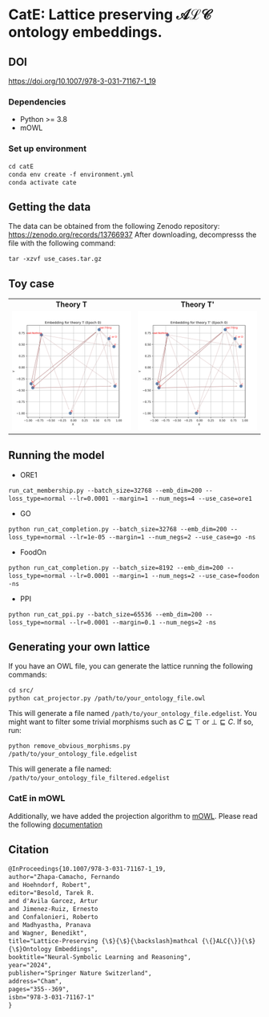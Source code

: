 # CatE: Lattice preserving $\mathcal{ALC}$ ontology embeddings.

## DOI

https://doi.org/10.1007/978-3-031-71167-1_19

### Dependencies

* Python >= 3.8
* mOWL

### Set up environment

```
cd catE
conda env create -f environment.yml
conda activate cate
```

## Getting the data

The data can be obtained from the following Zenodo repository: https://zenodo.org/records/13766937
After downloading, decompresss the file with the following command:

```
tar -xzvf use_cases.tar.gz
```

## Toy case

<table>
  <tr>
    <!-- Titles -->
    <td align="center"><strong>Theory T</strong></td>
    <td align="center"><strong>Theory T'</strong></td>
  </tr>
  <tr>
    <!-- GIFs -->
    <td align="center"><img src="figs/theory_t.gif" alt="Theory T" width="400"/></td>
    <td align="center"><img src="figs/theory_tt.gif" alt="Theory T'" width="400"/></td>
  </tr>
</table>


## Running the model
 
* ORE1

```
run_cat_membership.py --batch_size=32768 --emb_dim=200 --loss_type=normal --lr=0.0001 --margin=1 --num_negs=4 --use_case=ore1

```
 
* GO

```
python run_cat_completion.py --batch_size=32768 --emb_dim=200 --loss_type=normal --lr=1e-05 --margin=1 --num_negs=2 --use_case=go -ns
```
 
* FoodOn

```
python run_cat_completion.py --batch_size=8192 --emb_dim=200 --loss_type=normal --lr=0.0001 --margin=1 --num_negs=2 --use_case=foodon -ns
```

* PPI

```
python run_cat_ppi.py --batch_size=65536 --emb_dim=200 --loss_type=normal --lr=0.0001 --margin=0.1 --num_negs=2 -ns
```

## Generating your own lattice

If you have an OWL file, you can generate the lattice running the following commands:
```
cd src/
python cat_projector.py /path/to/your_ontology_file.owl
```
This will generate a file named `/path/to/your_ontology_file.edgelist`. 
You might want to filter some trivial morphisms such as $C \sqsubseteq \top$ or $\bot \sqsubseteq C$. If so, run:
```
python remove_obvious_morphisms.py /path/to/your_ontology_file.edgelist
```
This will generate a file named: `/path/to/your_ontology_file_filtered.edgelist`

### CatE in mOWL
Additionally, we have added the projection algorithm to [mOWL](https://github.com/bio-ontology-research-group/mowl). Please read the following [documentation](https://mowl.readthedocs.io/en/latest/graphs/projection.html)
   
## Citation
```
@InProceedings{10.1007/978-3-031-71167-1_19,
author="Zhapa-Camacho, Fernando
and Hoehndorf, Robert",
editor="Besold, Tarek R.
and d'Avila Garcez, Artur
and Jimenez-Ruiz, Ernesto
and Confalonieri, Roberto
and Madhyastha, Pranava
and Wagner, Benedikt",
title="Lattice-Preserving {\$}{\$}{\backslash}mathcal {\{}ALC{\}}{\$}{\$}Ontology Embeddings",
booktitle="Neural-Symbolic Learning and Reasoning",
year="2024",
publisher="Springer Nature Switzerland",
address="Cham",
pages="355--369",
isbn="978-3-031-71167-1"
}
```
